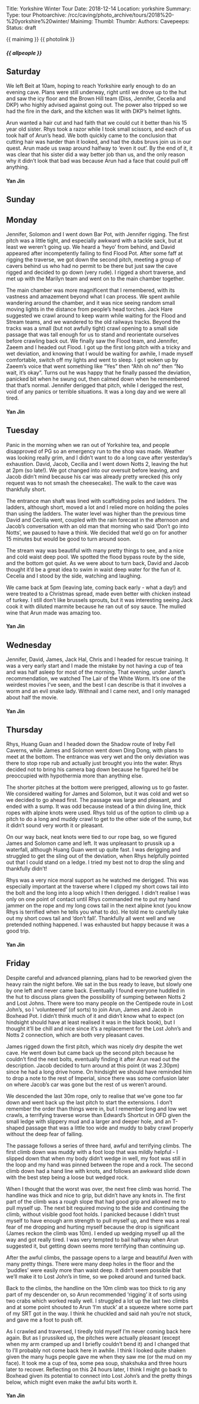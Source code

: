 Title: Yorkshire Winter Tour
Date: 2018-12-14
Location: yorkshire
Summary: 
Type: tour
Photoarchive: /rcc/caving/photo_archive/tours/2018%20-%20yorkshire%20winter/
Mainimg: 
Thumbl: 
Thumbr: 
Authors: 
Cavepeeps: 
Status: draft

{{ mainimg }}
{{ photolink }}
##### {{ allpeople }}

## Saturday

We left Beit at 10am, hoping to reach Yorkshire early enough to do an evening cave. Plans were still underway, right until we drove up to the hut and saw the icy floor and the Brown Hill team (Diss, Jennifer, Cecelia and DKP) who highly advised against
going out. The power also tripped so we had the fire in the dark, and the kitchen was lit with DKP’s helmet lights.

Arun wanted a hair cut and had faith that we could cut it better than his 15 year old sister. Rhys took a razor while I took small scissors, and each of us took half of Arun’s head. We both quickly came to the conclusion that cutting hair was harder than it looked, and had the dubs bruvs join us in our quest. Arun made us swap around halfway to ‘even it out’. By the end of it, it was clear that his sister did a way better job than us, and the only reason why it didn’t look that bad was because Arun had a face that could pull off anything.

#### Yan Jin

## Sunday

## Monday

Jennifer, Solomon and I went down Bar Pot, with Jennifer rigging. The first pitch was a little tight, and especially awkward with a tackle sack, but at least we weren’t going up. We heard a ‘heyo’ from behind, and David appeared after incompetently failing to find Flood Pot. After some faff at rigging the traverse, we got down the second pitch, meeting a group of cavers behind us who had no permit to be there but just saw the cave rigged and decided to go down (very rude). I rigged a short traverse, and met up with the Marilyn team and went on to the main chamber together. 

The main chamber was more magnificent that I remembered, with its vastness and amazement beyond what I can process. We spent awhile wandering around the chamber, and it was nice seeing random small moving lights in the distance from people’s head torches. Jack Hare suggested we crawl around to keep warm while waiting for the Flood and Stream teams, and we wandered to the old railways tracks. Beyond the tracks was a small (but not awfully tight) crawl opening to a small side passage that was tall enough for us to stand and reorientate ourselves before crawling back out. We finally saw the Flood team, and Jennifer, Zaeem and I headed out Flood. I got up the first long pitch with a tricky and wet deviation, and knowing that I would be waiting for awhile, I made myself comfortable, switch off my lights and went to sleep. I got woken up by Zaeem’s voice that went something like “Yes” then “Ahh oh no” then “No wait, it’s okay”. Turns out he was happy that he finally passed the deviation, panicked bit when he swung out, then calmed down when he remembered that that’s normal. Jennifer derigged that pitch, while I derigged the rest, void of any panics or terrible situations. It was a long day and we were all tired.

#### Yan Jin

## Tuesday

Panic in the morning when we ran out of Yorkshire tea, and people disapproved of PG so an emergency run to the shop was made. Weather was looking really grim, and I didn’t want to do a long cave after yesterday’s exhaustion. David, Jacob, Cecilia and I went down Notts 2, leaving the hut at 2pm (so late!). We got changed into our oversuit before leaving, and Jacob didn’t mind because his car was already pretty wrecked (his only request was to not smash the cheesecake). The walk to the cave was thankfully short.

The entrance man shaft was lined with scaffolding poles and ladders. The ladders, although short, moved a lot and I relied more on holding the poles than using the ladders. The water level was higher than the previous time David and Cecilia went, coupled with the rain forecast in the afternoon and Jacob’s conversation with an old man that morning who said ‘Don’t go into Notts’, we paused to have a think. We decided that we’d go on for another 15 minutes but would be good to turn around soon. 

The stream way was beautiful with many pretty things to see, and a nice and cold waist deep pool. We spotted the flood bypass route by the side, and the bottom got quiet. As we were about to turn back, David and Jacob thought it’d be a great idea to swim in waist deep water for the fun of it. Cecelia and I stood by the side, watching and laughing. 

We came back at 5pm (leaving late, coming back early - what a day!) and were treated to a Christmas spread, made even better with chicken instead of turkey. I still don’t like brussels sprouts, but it was interesting seeing Jack cook it with diluted marmite because he ran out of soy sauce. The mulled wine that Arun made was amazing too. 

#### Yan Jin

## Wednesday

Jennifer, David, James, Jack Hal, Chris and I headed for rescue training. It was a very early start and I made the mistake by not having a cup of tea and was half asleep for most of the morning. That evening, under Janet’s recommendation, we watched The Lair of the White Worm. It’s one of the weirdest movies I’ve seen, and the best I can describe is that it involves a worm and an evil snake lady. Withnail and I came next, and I only managed about half the movie.

#### Yan Jin

## Thursday

Rhys, Huang Guan and I headed down the Shadow route of Ireby Fell Caverns, while James and Solomon went down Ding Dong, with plans to meet at the bottom. The entrance was very wet and the only deviation was there to stop rope rub and actually just brought you into the water. Rhys decided not to bring his camera bag down because he figured he’d be preoccupied with hypothermia more than anything else. 

The shorter pitches at the bottom were prerigged, allowing us to go faster. We considered waiting for James and Solomon, but it was cold and wet so we decided to go ahead first. The passage was large and pleasant, and ended with a sump. It was odd because instead of a thin diving line, thick ropes with alpine knots were used. Rhys told us of the option to climb up a pitch to do a long and muddy crawl to get to the other side of the sump, but it didn’t sound very worth it or pleasant.

On our way back, neat knots were tied to our rope bag, so we figured James and Solomon came and left. It was unpleasant to prussik up a waterfall, although Huang Guan went up quite fast. I was derigging and struggled to get the sling out of the deviation, when Rhys helpfully pointed out that I could stand on a ledge. I tried my best not to drop the sling and thankfully didn’t! 

Rhys was a very nice moral support as he watched me derigged. This was especially important at the traverse where I clipped my short cows tail into the bolt and the long into a loop which I then derigged. I didn’t realise I was only on one point of contact until Rhys commanded me to put my hand jammer on the rope and my long cows tail in the next alpine knot (you know Rhys is terrified when he tells you what to do). He told me to carefully take out my short cows tail and ‘don’t fall’. Thankfully all went well and we pretended nothing happened. I was exhausted but happy because it was a good trip. 

#### Yan Jin

## Friday

Despite careful and advanced planning, plans had to be reworked given the heavy rain the night before. We sat in the bus ready to leave, but slowly one by one left and never came back. Eventually I found everyone huddled in the hut to discuss plans given the possibility of sumping between Notts 2 and Lost Johns. There were too many people on the Centipede route in Lost John’s, so I ‘volunteered’ (of sorts) to join Arun, James and Jacob in Boxhead Pot. I didn’t think much of it and didn’t know what to expect (on hindsight should have at least realised it was in the black book), but I thought it’ll be chill and nice since it’s a replacement for the Lost John’s and Notts 2 connection, which are both very pleasant caves. 

James rigged down the first pitch, which was nicely dry despite the wet cave. He went down but came back up the second pitch because he couldn’t find the next bolts, eventually finding it after Arun read out the description. Jacob decided to turn around at this point (it was 2.30pm) since he had a long drive home. On hindsight we should have reminded him to drop a note to the rest of Imperial, since there was some confusion later on where Jacob’s car was gone but the rest of us weren’t around. 

We descended the last 30m rope, only to realise that we’ve gone too far down and went back up the last pitch to start the extensions. I don’t remember the order than things were in, but I remember long and low wet crawls, a terrifying traverse worse than Edward’s Shortcut in OFD given the small ledge with slippery mud and a larger and deeper hole, and an T-shaped passage that was a little too wide and muddy to baby crawl properly without the deep fear of falling. 

The passage follows a series of three hard, awful and terrifying climbs. The first climb down was muddy with a foot loop that was mildly helpful - I slipped down that when my body didn’t wedge in well, my foot was still in the loop and my hand was pinned between the rope and a rock. The second climb down had a hand line with knots, and follows an awkward slide down with the best step being a loose but wedged rock.

When I thought that the worst was over, the next free climb was horrid. The handline was thick and nice to grip, but didn’t have any knots in. The first part of the climb was a rough slope that had good grip and allowed me to pull myself up. The next bit required moving to the side and continuing the climb, without visible good foot holds. I panicked because I didn’t trust myself to have enough arm strength to pull myself up, and there was a real fear of me dropping and hurting myself because the drop is significant (James reckon the climb was 10m). I ended up wedging myself up all the way and got really tired. I was very tempted to bail halfway when Arun suggested it, but getting down seems more terrifying than continuing up.

After the awful climbs, the passage opens to a large and beautiful Aven with many pretty things. There were many deep holes in the floor and the ‘puddles’ were easily more than waist deep. It didn’t seem possible that we’ll make it to Lost John’s in time, so we poked around and turned back. 

Back to the climbs, the handline on the 10m climb was too thick to rig any part of my descender on, so Arun recommended ‘rigging’ it of sorts using two crabs which worked really well. I struggled a lot up the last two climbs and at some point shouted to Arun ‘I’m stuck’ at a squeeze where some part of my SRT got in the way. I think he chuckled and said nah you’re not stuck, and gave me a foot to push off. 

As I crawled and traversed, I tiredly told myself I’m never coming back here again. But as I prussiked up, the pitches were actually pleasant (except when my arm cramped up and I briefly couldn’t bend it) and I changed that to I’ll probably not come back here in awhile. I think I looked quite shaken given the many hugs people gave me when they saw me (or the mud on my face). It took me a cup of tea, some pea soup, shakshuka and three hours later to recover. Reflecting on this 24 hours later, I think I might go back to Boxhead given its potential to connect into Lost John’s and the pretty things below, which might even make the awful bits worth it.

#### Yan Jin
